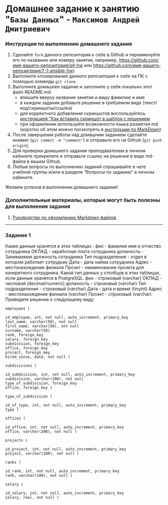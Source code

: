 # Домашнее задание к занятию "`Базы Данных`" - `Максимов Андрей Дмитриевич`


### Инструкция по выполнению домашнего задания

   1. Сделайте `fork` данного репозитория к себе в Github и переименуйте его по названию или номеру занятия, например, https://github.com/имя-вашего-репозитория/git-hw или  https://github.com/имя-вашего-репозитория/7-1-ansible-hw).
   2. Выполните клонирование данного репозитория к себе на ПК с помощью команды `git clone`.
   3. Выполните домашнее задание и заполните у себя локально этот файл README.md:
      - впишите вверху название занятия и вашу фамилию и имя
      - в каждом задании добавьте решение в требуемом виде (текст/код/скриншоты/ссылка)
      - для корректного добавления скриншотов воспользуйтесь [инструкцией "Как вставить скриншот в шаблон с решением](https://github.com/netology-code/sys-pattern-homework/blob/main/screen-instruction.md)
      - при оформлении используйте возможности языка разметки md (коротко об этом можно посмотреть в [инструкции  по MarkDown](https://github.com/netology-code/sys-pattern-homework/blob/main/md-instruction.md))
   4. После завершения работы над домашним заданием сделайте коммит (`git commit -m "comment"`) и отправьте его на Github (`git push origin`);
   5. Для проверки домашнего задания преподавателем в личном кабинете прикрепите и отправьте ссылку на решение в виде md-файла в вашем Github.
   6. Любые вопросы по выполнению заданий спрашивайте в чате учебной группы и/или в разделе “Вопросы по заданию” в личном кабинете.
   
Желаем успехов в выполнении домашнего задания!
   
### Дополнительные материалы, которые могут быть полезны для выполнения задания

1. [Руководство по оформлению Markdown файлов](https://gist.github.com/Jekins/2bf2d0638163f1294637#Code)

---

### Задание 1

Какие данные хранятся в этих таблицах :
фио - фамилия имя и отчество сотрудника
ОКЛАД - заработная плата сотрудника
должность - Занимаемая должность сотрудника
Тип подразделения - отдел в котором работает сотрудник
Дата - дата найма сотрудника
Адрес - местонахождение филиала
Проэкт - наименование проэкта для конкретного сотрудника.
Какой тип данных у столбцов в этих таблицах, если данные хранятся в PostgreSQL.
фио - строковый (varchar)
ОКЛАД - числовой (decimal/numeric)
должность - строковый (varchar)
Тип подразделения - строковый (varchar)
Дата - дата и время (tinyint)
Адрес - местонахождение филиала (varchar)
Проэкт - строковый (varchar)
Приведите решение к следующему виду:
```
employees (

id_employee, int, not null, auto_increment, primary_key
last_name, varchar(50), not null
first_name, varchar(50), not null
surname, varchar(50)
rank, foreign_key
salary, foreign_key
subdivision, foreign_key
office, foreign_key
project, foreign_key
hired_since, date, not null )
```
```
subdivisions (

id_subdivision, int, not null, auto_increment, primary_key
subdivision, varchar(100), not null
type_of_subdivision, foreign_key
office, foreign_key )
```

```
type_of_subdivision (

id_of_type, int, not null, auto_increment, primary_key
type )
```
```
offices (

id_office, int, not null, auto_increment, primary_key
office, varchar(200), not null )
```

```
projects (

id_project, int, not null, auto_increment, primary_key
project, varchar(100), not null )
```

```
ranks (

id_rank, int, not null, auto_increment, primary_key
rank, varchar(100), not null )
```
```
salary (

id_salary, int, not null, auto_increment, primary_key
salary, real, not null )
```
